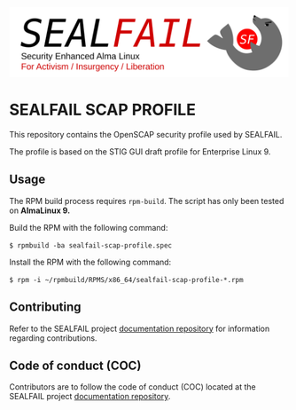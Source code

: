 ![SEALFAIL logo](logo-transparent.png) 

# SEALFAIL SCAP PROFILE

This repository contains the OpenSCAP security profile used by SEALFAIL.

The profile is based on the STIG GUI draft profile for Enterprise Linux 9.

## Usage

The RPM build process requires `rpm-build`. The script has only been tested on **AlmaLinux 9.**

Build the RPM with the following command:

`$ rpmbuild -ba sealfail-scap-profile.spec`

Install the RPM with the following command:

`$ rpm -i ~/rpmbuild/RPMS/x86_64/sealfail-scap-profile-*.rpm`

## Contributing

Refer to the SEALFAIL project [documentation repository](https://github.com/SEALFAIL/Documentation) for information regarding contributions.

## Code of conduct (COC)

Contributors are to follow the code of conduct (COC) located at the SEALFAIL project [documentation repository](https://github.com/SEALFAIL/Documentation).
